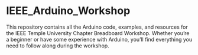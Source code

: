 # IEEE_Arduino_Workshop
This repository contains all the Arduino code, examples, and resources for the IEEE Temple University Chapter Breadboard Workshop.  Whether you’re a beginner or have some experience with Arduino, you’ll find everything you need to follow along during the workshop.
